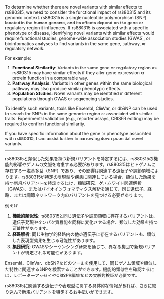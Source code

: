 To determine whether there are novel variants with similar effects to rs880315, we need to consider the functional impact of rs880315 and its genomic context. rs880315 is a single nucleotide polymorphism (SNP) located in the human genome, and its effects depend on the gene or regulatory region it influences. If rs880315 is associated with a specific phenotype or disease, identifying novel variants with similar effects would require functional studies, genome-wide association studies (GWAS), or bioinformatics analyses to find variants in the same gene, pathway, or regulatory network.

For example:
1. **Functional Similarity**: Variants in the same gene or regulatory region as rs880315 may have similar effects if they alter gene expression or protein function in a comparable way.
2. **Pathway Analysis**: Variants in other genes within the same biological pathway may also produce similar phenotypic effects.
3. **Population Studies**: Novel variants may be identified in different populations through GWAS or sequencing studies.

To identify such variants, tools like Ensembl, ClinVar, or dbSNP can be used to search for SNPs in the same genomic region or associated with similar traits. Experimental validation (e.g., reporter assays, CRISPR editing) may be required to confirm functional similarity.

If you have specific information about the gene or phenotype associated with rs880315, I can assist further in narrowing down potential novel variants.

---

rs880315と類似した効果を持つ新規バリアントを特定するには、rs880315の機能的影響やゲノムの文脈を考慮する必要があります。rs880315はヒトゲノムに存在する一塩基多型（SNP）であり、その影響は関連する遺伝子や調節領域によります。rs880315が特定の表現型や疾患に関連している場合、類似した効果を持つ新規バリアントを特定するには、機能研究、ゲノムワイド関連解析（GWAS）、またはバイオインフォマティクス解析を通じて、同じ遺伝子、経路、または調節ネットワーク内のバリアントを見つける必要があります。

例えば：
1. **機能的類似性**: rs880315と同じ遺伝子や調節領域に存在するバリアントは、遺伝子発現やタンパク質機能を同様に変化させる場合、類似した効果を持つ可能性があります。
2. **経路解析**: 同じ生物学的経路内の他の遺伝子に存在するバリアントも、類似した表現型効果を生じる可能性があります。
3. **集団研究**: GWASやシーケンシング研究を通じて、異なる集団で新規バリアントが特定される可能性があります。

Ensembl、ClinVar、dbSNPなどのツールを使用して、同じゲノム領域や類似した特性に関連するSNPを検索することができます。機能的類似性を確認するには、レポーターアッセイやCRISPR編集などの実験的検証が必要です。

rs880315に関連する遺伝子や表現型に関する具体的な情報があれば、さらに絞り込んで新規バリアントを特定するお手伝いができます。